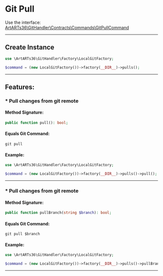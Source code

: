 # Git Pull

Use the interface: [ArtARTs36\GitHandler\Contracts\Commands\GitPullCommand](/Users/artem/PhpstormProjects/artarts36/libraries/git/src/Contracts/Commands/GitPullCommand.php)

---

## Create Instance

```php
use \ArtARTs36\GitHandler\Factory\LocalGitFactory;

$command = (new LocalGitFactory())->factory(__DIR__)->pulls();
```

---

## Features:

### * Pull changes from git remote

#### Method Signature:



```php
public function pull(): bool;
```

#### Equals Git Command:

`git pull`

#### Example:

```php
use \ArtARTs36\GitHandler\Factory\LocalGitFactory;

$command = (new LocalGitFactory())->factory(__DIR__)->pulls()->pull();
```

---
### * Pull changes from git remote

#### Method Signature:



```php
public function pullBranch(string $branch): bool;
```

#### Equals Git Command:

`git pull $branch`

#### Example:

```php
use \ArtARTs36\GitHandler\Factory\LocalGitFactory;

$command = (new LocalGitFactory())->factory(__DIR__)->pulls()->pullBranch('master');
```

---
